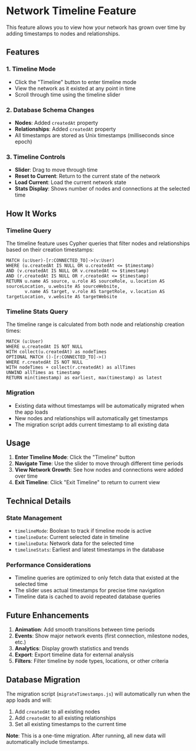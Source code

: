 # Network Timeline Feature

This feature allows you to view how your network has grown over time by adding timestamps to nodes and relationships.

## Features

### 1. **Timeline Mode**
- Click the "Timeline" button to enter timeline mode
- View the network as it existed at any point in time
- Scroll through time using the timeline slider

### 2. **Database Schema Changes**
- **Nodes**: Added `createdAt` property
- **Relationships**: Added `createdAt` property
- All timestamps are stored as Unix timestamps (milliseconds since epoch)

### 3. **Timeline Controls**
- **Slider**: Drag to move through time
- **Reset to Current**: Return to the current state of the network
- **Load Current**: Load the current network state
- **Stats Display**: Shows number of nodes and connections at the selected time

## How It Works

### Timeline Query
The timeline feature uses Cypher queries that filter nodes and relationships based on their creation timestamps:

```cypher
MATCH (u:User)-[r:CONNECTED_TO]->(v:User)
WHERE (u.createdAt IS NULL OR u.createdAt <= $timestamp)
AND (v.createdAt IS NULL OR v.createdAt <= $timestamp)
AND (r.createdAt IS NULL OR r.createdAt <= $timestamp)
RETURN u.name AS source, u.role AS sourceRole, u.location AS sourceLocation, u.website AS sourceWebsite,
       v.name AS target, v.role AS targetRole, v.location AS targetLocation, v.website AS targetWebsite
```

### Timeline Stats Query
The timeline range is calculated from both node and relationship creation times:

```cypher
MATCH (u:User)
WHERE u.createdAt IS NOT NULL
WITH collect(u.createdAt) as nodeTimes
OPTIONAL MATCH ()-[r:CONNECTED_TO]->()
WHERE r.createdAt IS NOT NULL
WITH nodeTimes + collect(r.createdAt) as allTimes
UNWIND allTimes as timestamp
RETURN min(timestamp) as earliest, max(timestamp) as latest
```

### Migration
- Existing data without timestamps will be automatically migrated when the app loads
- New nodes and relationships will automatically get timestamps
- The migration script adds current timestamp to all existing data

## Usage

1. **Enter Timeline Mode**: Click the "Timeline" button
2. **Navigate Time**: Use the slider to move through different time periods
3. **View Network Growth**: See how nodes and connections were added over time
4. **Exit Timeline**: Click "Exit Timeline" to return to current view

## Technical Details

### State Management
- `timelineMode`: Boolean to track if timeline mode is active
- `timelineDate`: Current selected date in timeline
- `timelineData`: Network data for the selected time
- `timelineStats`: Earliest and latest timestamps in the database

### Performance Considerations
- Timeline queries are optimized to only fetch data that existed at the selected time
- The slider uses actual timestamps for precise time navigation
- Timeline data is cached to avoid repeated database queries

## Future Enhancements

1. **Animation**: Add smooth transitions between time periods
2. **Events**: Show major network events (first connection, milestone nodes, etc.)
3. **Analytics**: Display growth statistics and trends
4. **Export**: Export timeline data for external analysis
5. **Filters**: Filter timeline by node types, locations, or other criteria

## Database Migration

The migration script (`migrateTimestamps.js`) will automatically run when the app loads and will:

1. Add `createdAt` to all existing nodes
2. Add `createdAt` to all existing relationships
3. Set all existing timestamps to the current time

**Note**: This is a one-time migration. After running, all new data will automatically include timestamps.
